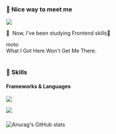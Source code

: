 ### 🤞 Nice way to meet me
<p>
  <a href="mailto:wogkdkrm112@gmail.com" target="_blank"><img src="https://img.shields.io/badge/iscowkite@gmail.com-EA4335?style=flat-square&logo=Gmail&logoColor=white"/></a>
</p>

<p>
  👋&nbsp; Now, I've been studying Frontend skills🚀<br/>
  
  moto <br/>
  What I Got Here Won't Get Me There. <br/><br/>
</p>

### 💪 Skills
#### Frameworks & Languages
<p>
  <img src="https://img.shields.io/badge/React-61DAFB?style=flat-square&logo=React&logoColor=black"/>
</p>
<p>
  <img src="https://img.shields.io/badge/TypeScript-3178C6?style=flat-square&logo=TypeScript&logoColor=white"/>
</p>


###
![Anurag's GitHub stats](https://github-readme-stats.vercel.app/api?username=jaehafe&show_icons=true&theme=dark)
